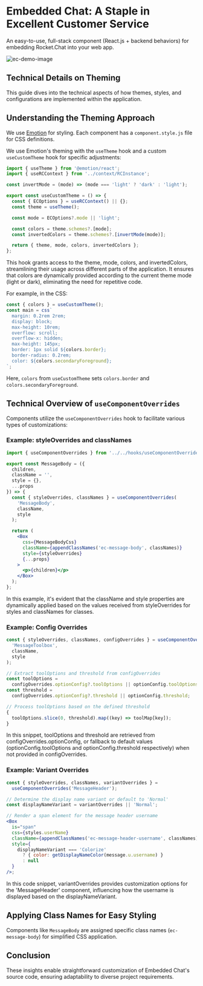 # Embedded Chat: A Staple in Excellent Customer Service

An easy-to-use, full-stack component (React.js + backend behaviors) for embedding Rocket.Chat into your web app.

![ec-demo-image](https://github.com/RocketChat/EmbeddedChat/assets/78961432/b85c7b8a-65e2-4a90-a843-f4072c942ac0)

## Technical Details on Theming

This guide dives into the technical aspects of how themes, styles, and configurations are implemented within the application.

## Understanding the Theming Approach

We use [Emotion](https://emotion.sh/) for styling. Each component has a `component.style.js` file for CSS definitions.

We use Emotion's theming with the `useTheme` hook and a custom `useCustomTheme` hook for specific adjustments:

```jsx
import { useTheme } from '@emotion/react';
import { useRCContext } from '../context/RCInstance';

const invertMode = (mode) => (mode === 'light' ? 'dark' : 'light');

export const useCustomTheme = () => {
  const { ECOptions } = useRCContext() || {};
  const theme = useTheme();

  const mode = ECOptions?.mode || 'light';

  const colors = theme.schemes?.[mode];
  const invertedColors = theme.schemes?.[invertMode(mode)];

  return { theme, mode, colors, invertedColors };
};
```

This hook grants access to the theme, mode, colors, and invertedColors, streamlining their usage across different parts of the application. It ensures that colors are dynamically provided according to the current theme mode (light or dark), eliminating the need for repetitive code.

For example, in the CSS:

```jsx
const { colors } = useCustomTheme();
const main = css`
  margin: 0.2rem 2rem;
  display: block;
  max-height: 10rem;
  overflow: scroll;
  overflow-x: hidden;
  max-height: 145px;
  border: 1px solid ${colors.border};
  border-radius: 0.2rem;
  color: ${colors.secondaryForeground};
`;
```

Here, `colors` from `useCustomTheme` sets `colors.border` and `colors.secondaryForeground`.

## Technical Overview of `useComponentOverrides`

Components utilize the `useComponentOverrides` hook to facilitate various types of customizations:

### Example: styleOverrides and classNames

```jsx
import { useComponentOverrides } from '../../hooks/useComponentOverrides';

export const MessageBody = ({
  children,
  className = '',
  style = {},
  ...props
}) => {
  const { styleOverrides, classNames } = useComponentOverrides(
    'MessageBody',
    className,
    style
  );

  return (
    <Box
      css={MessageBodyCss}
      className={appendClassNames('ec-message-body', classNames)}
      style={styleOverrides}
      {...props}
    >
      <p>{children}</p>
    </Box>
  );
};
```

In this example, it's evident that the className and style properties are dynamically applied based on the values received from styleOverrides for styles and classNames for classes.

### Example: Config Overrides

```jsx
const { styleOverrides, classNames, configOverrides } = useComponentOverrides(
  'MessageToolbox',
  className,
  style
);

// Extract toolOptions and threshold from configOverrides
const toolOptions =
  configOverrides.optionConfig?.toolOptions || optionConfig.toolOptions;
const threshold =
  configOverrides.optionConfig?.threshold || optionConfig.threshold;

// Process toolOptions based on the defined threshold
{
  toolOptions.slice(0, threshold).map((key) => toolMap[key]);
}

```

In this snippet, toolOptions and threshold are retrieved from configOverrides.optionConfig, or fallback to default values (optionConfig.toolOptions and optionConfig.threshold respectively) when not provided in configOverrides.

### Example: Variant Overrides

```jsx
const { styleOverrides, classNames, variantOverrides } =
  useComponentOverrides('MessageHeader');

// Determine the display name variant or default to 'Normal'
const displayNameVariant = variantOverrides || 'Normal';

// Render a span element for the message header username
<Box
  is="span"
  css={styles.userName}
  className={appendClassNames('ec-message-header-username', classNames)}
  style={
    displayNameVariant === 'Colorize'
      ? { color: getDisplayNameColor(message.u.username) }
      : null
  }
/>;
```

In this code snippet, variantOverrides provides customization options for the 'MessageHeader' component, influencing how the username is displayed based on the displayNameVariant.

## Applying Class Names for Easy Styling

Components like `MessageBody` are assigned specific class names (`ec-message-body`) for simplified CSS application.

## Conclusion

These insights enable straightforward customization of Embedded Chat's source code, ensuring adaptability to diverse project requirements.
